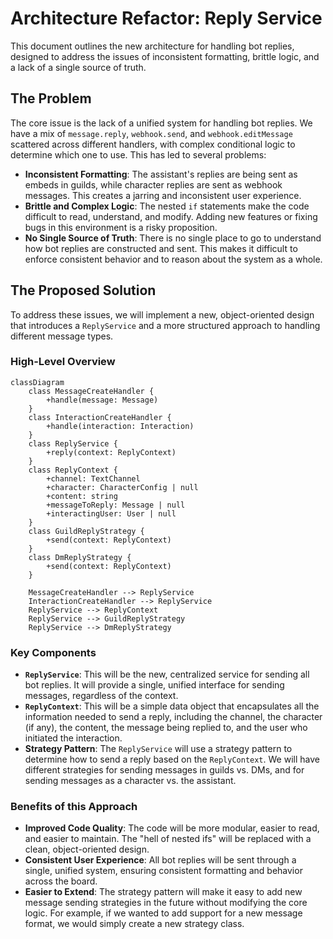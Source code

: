 # Architecture Refactor: Reply Service

This document outlines the new architecture for handling bot replies, designed to address the issues of inconsistent formatting, brittle logic, and a lack of a single source of truth.

## The Problem

The core issue is the lack of a unified system for handling bot replies. We have a mix of `message.reply`, `webhook.send`, and `webhook.editMessage` scattered across different handlers, with complex conditional logic to determine which one to use. This has led to several problems:

*   **Inconsistent Formatting**: The assistant's replies are being sent as embeds in guilds, while character replies are sent as webhook messages. This creates a jarring and inconsistent user experience.
*   **Brittle and Complex Logic**: The nested `if` statements make the code difficult to read, understand, and modify. Adding new features or fixing bugs in this environment is a risky proposition.
*   **No Single Source of Truth**: There is no single place to go to understand how bot replies are constructed and sent. This makes it difficult to enforce consistent behavior and to reason about the system as a whole.

## The Proposed Solution

To address these issues, we will implement a new, object-oriented design that introduces a `ReplyService` and a more structured approach to handling different message types.

### High-Level Overview

```mermaid
classDiagram
    class MessageCreateHandler {
        +handle(message: Message)
    }
    class InteractionCreateHandler {
        +handle(interaction: Interaction)
    }
    class ReplyService {
        +reply(context: ReplyContext)
    }
    class ReplyContext {
        +channel: TextChannel
        +character: CharacterConfig | null
        +content: string
        +messageToReply: Message | null
        +interactingUser: User | null
    }
    class GuildReplyStrategy {
        +send(context: ReplyContext)
    }
    class DmReplyStrategy {
        +send(context: ReplyContext)
    }

    MessageCreateHandler --> ReplyService
    InteractionCreateHandler --> ReplyService
    ReplyService --> ReplyContext
    ReplyService --> GuildReplyStrategy
    ReplyService --> DmReplyStrategy
```

### Key Components

*   **`ReplyService`**: This will be the new, centralized service for sending all bot replies. It will provide a single, unified interface for sending messages, regardless of the context.
*   **`ReplyContext`**: This will be a simple data object that encapsulates all the information needed to send a reply, including the channel, the character (if any), the content, the message being replied to, and the user who initiated the interaction.
*   **Strategy Pattern**: The `ReplyService` will use a strategy pattern to determine how to send a reply based on the `ReplyContext`. We will have different strategies for sending messages in guilds vs. DMs, and for sending messages as a character vs. the assistant.

### Benefits of this Approach

*   **Improved Code Quality**: The code will be more modular, easier to read, and easier to maintain. The "hell of nested ifs" will be replaced with a clean, object-oriented design.
*   **Consistent User Experience**: All bot replies will be sent through a single, unified system, ensuring consistent formatting and behavior across the board.
*   **Easier to Extend**: The strategy pattern will make it easy to add new message sending strategies in the future without modifying the core logic. For example, if we wanted to add support for a new message format, we would simply create a new strategy class.